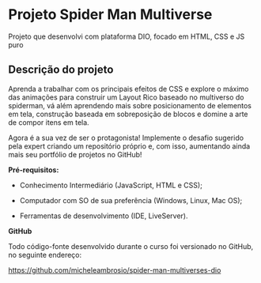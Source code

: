 # Projeto Spider Man Multiverse

Projeto que desenvolvi com plataforma DIO, focado em HTML, CSS e JS puro

## Descrição do projeto

Aprenda a trabalhar com os principais efeitos de CSS e explore o máximo das animações para construir um Layout Rico baseado no multiverso do spiderman, vá além aprendendo mais sobre posicionamento de elementos em tela, construção baseada em sobreposição de blocos e domine a arte de compor itens em tela.

Agora é a sua vez de ser o protagonista! Implemente o desafio sugerido pela expert criando um repositório próprio e, com isso, aumentando ainda mais seu portfólio de projetos no GitHub!

**Pré-requisitos:**

* Conhecimento Intermediário (JavaScript, HTML e CSS);

* Computador com SO de sua preferência (Windows, Linux, Mac OS);

* Ferramentas de desenvolvimento (IDE, LiveServer).

**GitHub**

Todo código-fonte desenvolvido durante o curso foi versionado no GitHub, no seguinte endereço:

https://github.com/micheleambrosio/spider-man-multiverses-dio